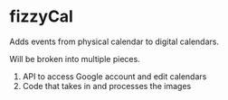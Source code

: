 # fizzyCal
Adds events from physical calendar to digital calendars. 


Will be broken into multiple pieces. 
1. API to access Google account and edit calendars
2. Code that takes in and processes the images